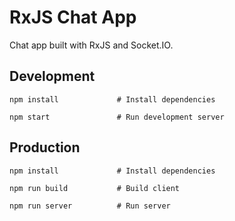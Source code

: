# RxJS Chat App

Chat app built with RxJS and Socket.IO.

## Development

```
npm install             # Install dependencies
```
```
npm start               # Run development server
```

## Production

```
npm install             # Install dependencies
```
```
npm run build           # Build client
```
```
npm run server          # Run server
```
